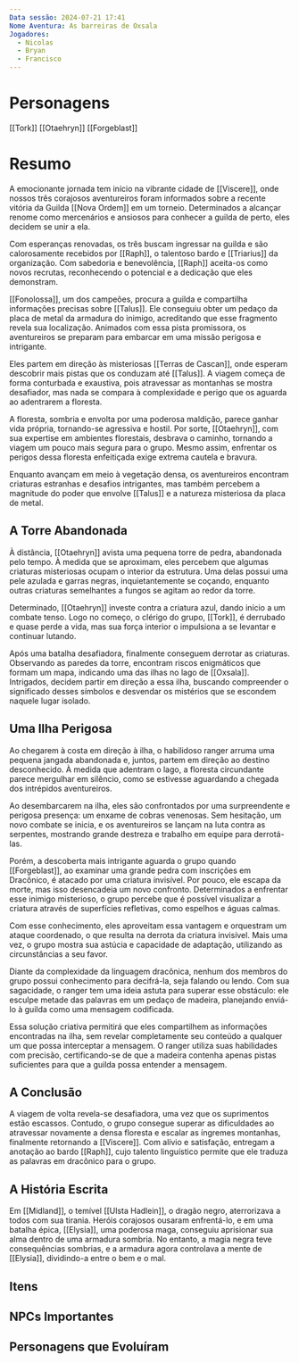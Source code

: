 ```yaml
---
Data sessão: 2024-07-21 17:41
Nome Aventura: As barreiras de Oxsala
Jogadores:
  - Nicolas
  - Bryan
  - Francisco
---
```

# Personagens
[[Tork]]
[[Otaehryn]]
[[Forgeblast]]

# Resumo

A emocionante jornada tem início na vibrante cidade de [[Viscere]], onde nossos três corajosos aventureiros foram informados sobre a recente vitória da Guilda [[Nova Ordem]] em um torneio. Determinados a alcançar renome como mercenários e ansiosos para conhecer a guilda de perto, eles decidem se unir a ela.

Com esperanças renovadas, os três buscam ingressar na guilda e são calorosamente recebidos por [[Raph]], o talentoso bardo e [[Triarius]] da organização. Com sabedoria e benevolência, [[Raph]] aceita-os como novos recrutas, reconhecendo o potencial e a dedicação que eles demonstram.

[[Fonolossa]], um dos campeões, procura a guilda e compartilha informações precisas sobre [[Talus]]. Ele conseguiu obter um pedaço da placa de metal da armadura do inimigo, acreditando que esse fragmento revela sua localização. Animados com essa pista promissora, os aventureiros se preparam para embarcar em uma missão perigosa e intrigante.

Eles partem em direção às misteriosas [[Terras de Cascan]], onde esperam descobrir mais pistas que os conduzam até [[Talus]]. A viagem começa de forma conturbada e exaustiva, pois atravessar as montanhas se mostra desafiador, mas nada se compara à complexidade e perigo que os aguarda ao adentrarem a floresta.

A floresta, sombria e envolta por uma poderosa maldição, parece ganhar vida própria, tornando-se agressiva e hostil. Por sorte, [[Otaehryn]], com sua expertise em ambientes florestais, desbrava o caminho, tornando a viagem um pouco mais segura para o grupo. Mesmo assim, enfrentar os perigos dessa floresta enfeitiçada exige extrema cautela e bravura.

Enquanto avançam em meio à vegetação densa, os aventureiros encontram criaturas estranhas e desafios intrigantes, mas também percebem a magnitude do poder que envolve [[Talus]] e a natureza misteriosa da placa de metal.

## A Torre Abandonada

À distância, [[Otaehryn]] avista uma pequena torre de pedra, abandonada pelo tempo. À medida que se aproximam, eles percebem que algumas criaturas misteriosas ocupam o interior da estrutura. Uma delas possui uma pele azulada e garras negras, inquietantemente se coçando, enquanto outras criaturas semelhantes a fungos se agitam ao redor da torre.

Determinado, [[Otaehryn]] investe contra a criatura azul, dando início a um combate tenso. Logo no começo, o clérigo do grupo, [[Tork]], é derrubado e quase perde a vida, mas sua força interior o impulsiona a se levantar e continuar lutando.

Após uma batalha desafiadora, finalmente conseguem derrotar as criaturas. Observando as paredes da torre, encontram riscos enigmáticos que formam um mapa, indicando uma das ilhas no lago de [[Oxsala]]. Intrigados, decidem partir em direção a essa ilha, buscando compreender o significado desses símbolos e desvendar os mistérios que se escondem naquele lugar isolado.

## Uma Ilha Perigosa

Ao chegarem à costa em direção à ilha, o habilidoso ranger arruma uma pequena jangada abandonada e, juntos, partem em direção ao destino desconhecido. À medida que adentram o lago, a floresta circundante parece mergulhar em silêncio, como se estivesse aguardando a chegada dos intrépidos aventureiros.

Ao desembarcarem na ilha, eles são confrontados por uma surpreendente e perigosa presença: um enxame de cobras venenosas. Sem hesitação, um novo combate se inicia, e os aventureiros se lançam na luta contra as serpentes, mostrando grande destreza e trabalho em equipe para derrotá-las.

Porém, a descoberta mais intrigante aguarda o grupo quando [[Forgeblast]], ao examinar uma grande pedra com inscrições em Dracônico, é atacado por uma criatura invisível. Por pouco, ele escapa da morte, mas isso desencadeia um novo confronto. Determinados a enfrentar esse inimigo misterioso, o grupo percebe que é possível visualizar a criatura através de superfícies refletivas, como espelhos e águas calmas.

Com esse conhecimento, eles aproveitam essa vantagem e orquestram um ataque coordenado, o que resulta na derrota da criatura invisível. Mais uma vez, o grupo mostra sua astúcia e capacidade de adaptação, utilizando as circunstâncias a seu favor.

Diante da complexidade da linguagem dracônica, nenhum dos membros do grupo possui conhecimento para decifrá-la, seja falando ou lendo. Com sua sagacidade, o ranger tem uma ideia astuta para superar esse obstáculo: ele esculpe metade das palavras em um pedaço de madeira, planejando enviá-lo à guilda como uma mensagem codificada.

Essa solução criativa permitirá que eles compartilhem as informações encontradas na ilha, sem revelar completamente seu conteúdo a qualquer um que possa interceptar a mensagem. O ranger utiliza suas habilidades com precisão, certificando-se de que a madeira contenha apenas pistas suficientes para que a guilda possa entender a mensagem.

## A Conclusão

A viagem de volta revela-se desafiadora, uma vez que os suprimentos estão escassos. Contudo, o grupo consegue superar as dificuldades ao atravessar novamente a densa floresta e escalar as íngremes montanhas, finalmente retornando a [[Viscere]]. Com alívio e satisfação, entregam a anotação ao bardo [[Raph]], cujo talento linguístico permite que ele traduza as palavras em dracônico para o grupo.

## A História Escrita

Em [[Midland]], o temível [[Ulsta Hadlein]], o dragão negro, aterrorizava a todos com sua tirania. Heróis corajosos ousaram enfrentá-lo, e em uma batalha épica, [[Elysia]], uma poderosa maga, conseguiu aprisionar sua alma dentro de uma armadura sombria. No entanto, a magia negra teve consequências sombrias, e a armadura agora controlava a mente de [[Elysia]], dividindo-a entre o bem e o mal.

## Itens


## NPCs Importantes


## Personagens que Evoluíram
